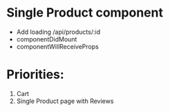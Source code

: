 # Single Product component
  - Add loading /api/products/:id 
  - componentDidMount
  - componentWillReceiveProps
  
  
# Priorities:
  1. Cart
  2. Single Product page with Reviews
  
